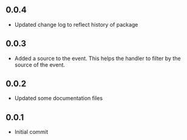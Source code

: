 ## 0.0.4
* Updated change log to reflect history of package

## 0.0.3
* Added a source to the event. This helps the handler to filter by the source of the event.

## 0.0.2
* Updated some documentation files

## 0.0.1
* Initial commit